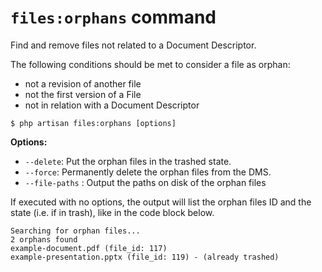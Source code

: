 # `files:orphans` command

Find and remove files not related to a Document Descriptor.

The following conditions should be met to consider a file as orphan:
- not a revision of another file
- not the first version of a File
- not in relation with a Document Descriptor

```
$ php artisan files:orphans [options]
```

**Options:**

- `--delete`: Put the orphan files in the trashed state.
- `--force`: Permanently delete the orphan files from the DMS.
- `--file-paths` : Output the paths on disk of the orphan files

If executed with no options, the output will list the orphan files ID and the state (i.e. if in trash), 
like in the code block below.

```
Searching for orphan files...
2 orphans found
example-document.pdf (file_id: 117)
example-presentation.pptx (file_id: 119) - (already trashed)
```
